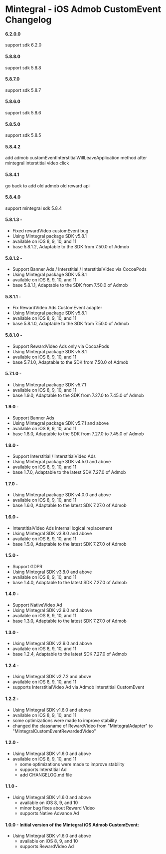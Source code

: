 # Mintegral - iOS Admob CustomEvent Changelog

#### 6.2.0.0
support sdk 6.2.0

#### 5.8.8.0
support sdk 5.8.8

#### 5.8.7.0
support sdk 5.8.7

#### 5.8.6.0
support sdk 5.8.6

#### 5.8.5.0
support sdk 5.8.5

#### 5.8.4.2
add admob customEventInterstitialWillLeaveApplication method after mintegral interstitial video click

#### 5.8.4.1
go back to add old admob old reward api

#### 5.8.4.0
support mintegral sdk 5.8.4

#### 5.8.1.3 -
- Fixed rewardVideo customEvent bug
- Using Mintegral package SDK v5.8.1
- available on iOS  8, 9, 10, and 11
- base 5.8.1.2,  Adaptable to the SDK from 7.50.0  of Admob

#### 5.8.1.2 -
- Support Banner Ads / Interstitial / InterstitialVideo via CocoaPods
- Using Mintegral package SDK v5.8.1
- available on iOS  8, 9, 10, and 11
- base 5.8.1.1,  Adaptable to the SDK from 7.50.0  of Admob

#### 5.8.1.1 -
- Fix RewardVideo Ads CustomEvent adapter 
- Using Mintegral package SDK v5.8.1
- available on iOS  8, 9, 10, and 11
- base 5.8.1.0,  Adaptable to the SDK from 7.50.0  of Admob


#### 5.8.1.0 -
- Support RewardVideo Ads only via CocoaPods
- Using Mintegral package SDK v5.8.1
- available on iOS  8, 9, 10, and 11
- base 5.7.1.0,  Adaptable to the SDK from 7.50.0  of Admob



#### 5.7.1.0 -
- Using Mintegral package SDK v5.7.1
- available on iOS  8, 9, 10, and 11
- base 1.9.0,  Adaptable to the SDK from 7.27.0 to 7.45.0  of Admob

#### 1.9.0 -
- Support Banner Ads
- Using Mintegral package SDK v5.7.1 and above
- available on iOS  8, 9, 10, and 11
- base 1.8.0,  Adaptable to the SDK from 7.27.0 to 7.45.0  of Admob

#### 1.8.0 -
- Support Interstitial / InterstitialVideo Ads
- Using Mintegral package SDK v4.5.0 and above
- available on iOS 8, 9, 10, and 11
- base 1.7.0,  Adaptable to the latest SDK 7.27.0 of Admob


#### 1.7.0 -
- Using Mintegral package SDK v4.0.0 and above
- available on iOS 8, 9, 10, and 11
- base 1.6.0,  Adaptable to the latest SDK 7.27.0 of Admob

#### 1.6.0 -
- InterstitialVideo Ads  Internal logical replacement
- Using Mintegral SDK v3.8.0 and above
- available on iOS 8, 9, 10, and 11
- base 1.5.0,  Adaptable to the latest SDK 7.27.0 of Admob

#### 1.5.0 -
- Support GDPR
- Using Mintegral SDK v3.8.0 and above
- available on iOS 8, 9, 10, and 11
- base 1.4.0,  Adaptable to the latest SDK 7.27.0 of Admob

#### 1.4.0 -
- Support NativeVideo Ad
- Using Mintegral SDK v2.9.0 and above
- available on iOS 8, 9, 10, and 11
- base 1.3.0,  Adaptable to the latest SDK 7.27.0 of Admob

#### 1.3.0 -
- Using Mintegral SDK v2.9.0 and above
- available on iOS 8, 9, 10, and 11
- base 1.2.4,  Adaptable to the latest SDK 7.27.0 of Admob

#### 1.2.4 -
- Using Mintegral SDK v2.7.2 and above
- available on iOS 8, 9, 10, and 11
- supports InterstitialVideo Ad via Admob Interstitial CustomEvent

#### 1.2.2 -
- Using Mintegral SDK v1.6.0 and above
- available on iOS 8, 9, 10, and 11
- some optimizations were made to improve stability
- changed the classname of RewardVideo from "MintegralAdapter" to "MintegralCustomEventRewardedVideo"

#### 1.2.0 -
- Using Mintegral SDK v1.6.0 and above
- available on iOS 8, 9, 10, and 11
    - some optimizations were made to improve stability
    - supports Interstitial Ad
    - add CHANGELOG.md file

#### 1.1.0 -
- Using Mintegral SDK v1.6.0 and above
    - available on iOS 8, 9, and 10
    - minor bug fixes about Reward Video
    - supports Native Advance Ad

#### 1.0.0 - Initial version of the Mintegral iOS Admob CustomEvent:
- Using Mintegral SDK v1.6.0 and above
    - available on iOS 8, 9, and 10
    - supports RewardVideo Ad


